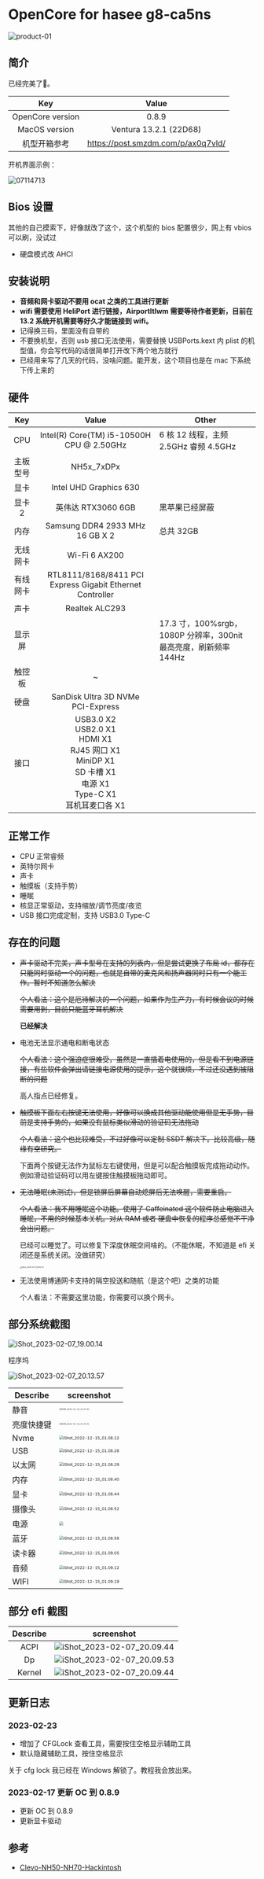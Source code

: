 # OpenCore for hasee g8-ca5ns

![product-01](./assets/product-01.jpg)

## 简介

已经完美了🤣。

|       Key        |               Value                |
| :--------------: | :--------------------------------: |
| OpenCore version |               0.8.9                |
|  MacOS version   |       Ventura 13.2.1 (22D68)       |
|   机型开箱参考   | https://post.smzdm.com/p/ax0q7vld/ |

开机界面示例：

![07114713](./assets/07114713.webp)

## Bios 设置

其他的自己摸索下，好像就改了这个，这个机型的 bios 配置很少，网上有 vbios 可以刷，没试过

- 硬盘模式改 AHCI

## 安装说明

- **音频和网卡驱动不要用 ocat 之类的工具进行更新**
- **wifi 需要使用 HeliPort 进行链接，AirportItlwm 需要等待作者更新，目前在 13.2 系统开机需要等好久才能链接到 wifi。**
- 记得换三码，里面没有自带的
- 不要换机型，否则 usb 接口无法使用，需要替换 USBPorts.kext 内 plist 的机型值，你会写代码的话很简单打开改下两个地方就行
- 已经用来写了几天的代码，没啥问题。能开发，这个项目也是在 mac 下系统下传上来的

## 硬件

|   Key    |                                                              Value                                                              | Other                                                            |
| :------: | :-----------------------------------------------------------------------------------------------------------------------------: | ---------------------------------------------------------------- |
|   CPU    |                                            Intel(R) Core(TM) i5-10500H CPU @ 2.50GHz                                            | 6 核 12 线程，主频 2.5GHz 睿频 4.5GHz                            |
| 主板型号 |                                                           NH5x_7xDPx                                                            |                                                                  |
|   显卡   |                                                     Intel UHD Graphics 630                                                      |                                                                  |
|  显卡 2  |                                                       英伟达 RTX3060 6GB                                                        | 黑苹果已经屏蔽                                                   |
|   内存   |                                                 Samsung DDR4 2933 MHz 16 GB X 2                                                 | 总共 32GB                                                        |
| 无线网卡 |                                                          Wi-Fi 6 AX200                                                          |                                                                  |
| 有线网卡 |                                    RTL8111/8168/8411 PCI Express Gigabit Ethernet Controller                                    |                                                                  |
|   声卡   |                                                         Realtek ALC293                                                          |                                                                  |
|  显示屏  |                                                                                                                                 | 17.3 寸，100%srgb，1080P 分辨率，300nit 最高亮度，刷新频率 144Hz |
|  触控板  |                                                                ~                                                                |                                                                  |
|   硬盘   |                                              SanDisk Ultra 3D NVMe<br/>PCI-Express                                              |                                                                  |
|   接口   | USB3.0 X2<br/>USB2.0 X1<br/>HDMI X1<br/>RJ45 网口 X1<br/>MiniDP X1<br/>SD 卡槽 X1<br/>电源 X1<br/>Type-C X1<br/>耳机耳麦口各 X1 |                                                                  |

## 正常工作

- CPU 正常睿频
- 英特尔网卡
- 声卡
- 触摸板（支持手势）
- 睡眠
- 核显正常驱动，支持缩放/调节亮度/夜览
- USB 接口完成定制，支持 USB3.0 Type-C

## 存在的问题

- ~~声卡驱动不完美，声卡型号在支持的列表内，但是尝试更换了布局 id，都存在只能同时驱动一个的问题，也就是自带的麦克风和扬声器同时只有一个能工作。暂时不知道怎么解决~~

  ~~个人看法：这个是厄待解决的一个问题，如果作为生产力，有时候会议的时候需要用到，目前只能蓝牙耳机解决~~

  **已经解决**

- 电池无法显示通电和断电状态

  ~~个人看法：这个强迫症很难受，虽然是一直插着电使用的，但是看不到电源链接，有些软件会弹出请链接电源使用的提示，这个就很烦，不过还没遇到被阻断的问题~~

  高人指点已经修复。

- ~~触摸板下面左右按键无法使用，好像可以换成其他驱动能使用但是无手势，目前是支持手势的，如果没有鼠标类似滑动的验证码无法拖动~~

  ~~个人看法：这个也比较难受，不过好像可以定制 SSDT 解决下。比较高级，随缘有空研究。~~

  下面两个按键无法作为鼠标左右键使用，但是可以配合触摸板完成拖动动作。例如滑动验证码可以用左键按住触摸板拖动即可。

- ~~无法睡眠(未测试)，但是锁屏后屏幕自动熄屏后无法唤醒，需要重启。~~

  ~~个人看法：我不用睡眠这个功能。使用了 Caffeinated 这个软件防止电脑进入睡眠，不用的时候基本关机。对从 RAM 或者 硬盘中恢复的程序总感觉不干净会出问题。~~

  已经可以睡觉了。可以修复下深度休眠空间啥的。（不能休眠，不知道是 efi 关闭还是系统关闭。没做研究）

  <img src="./assets/iShot_2023-02-07_18.50.57.webp" alt="iShot_2023-02-07_18.50.57" style="zoom:25%;" />

- 无法使用博通网卡支持的隔空投送和随航（是这个吧）之类的功能

  个人看法：不需要这里功能，你需要可以换个网卡。

## 部分系统截图

![iShot_2023-02-07_19.00.14](./assets/iShot_2023-02-07_19.00.14.webp)

程序坞

![iShot_2023-02-07_20.13.57](./assets/iShot_2023-02-07_20.13.57.webp)

| Describe   | screenshot                                                   |
| ---------- | ------------------------------------------------------------ |
| 静音       | <img src="./assets/iShot_2022-12-15_01.07.20.webp" alt="iShot_2022-12-15_01.07.20" style="zoom:25%;" /> |
| 亮度快捷键 | <img src="./assets/iShot_2022-12-15_01.07.31.webp" alt="iShot_2022-12-15_01.07.31" style="zoom:25%;" /> |
| Nvme       | <img src="./assets/iShot_2022-12-15_01.08.12.webp" alt="iShot_2022-12-15_01.08.12" style="zoom: 50%;" /> |
| USB        | <img src="./assets/iShot_2022-12-15_01.08.26.webp" alt="iShot_2022-12-15_01.08.26" style="zoom:50%;" /> |
| 以太网     | <img src="./assets/iShot_2022-12-15_01.08.29.webp" alt="iShot_2022-12-15_01.08.29" style="zoom:50%;" /> |
| 内存       | <img src="./assets/iShot_2022-12-15_01.08.40.webp" alt="iShot_2022-12-15_01.08.40" style="zoom:50%;" /> |
| 显卡       | <img src="./assets/iShot_2022-12-15_01.08.44.webp" alt="iShot_2022-12-15_01.08.44" style="zoom:50%;" /> |
| 摄像头     | <img src="./assets/iShot_2022-12-15_01.08.52.webp" alt="iShot_2022-12-15_01.08.52" style="zoom:50%;" /> |
| 电源       | <img src="./assets/iShot_2023-02-07_19.02.38.webp" style="zoom:50%;" /> |
| 蓝牙       | <img src="./assets/iShot_2022-12-15_01.08.58.webp" alt="iShot_2022-12-15_01.08.58" style="zoom:50%;" /> |
| 读卡器     | <img src="./assets/iShot_2022-12-15_01.09.05.webp" alt="iShot_2022-12-15_01.09.05" style="zoom:50%;" /> |
| 音频       | <img src="./assets/iShot_2022-12-15_01.09.12.webp" alt="iShot_2022-12-15_01.09.12" style="zoom:50%;" /> |
| WIFI       | <img src="./assets/iShot_2022-12-15_01.09.19.webp" alt="iShot_2022-12-15_01.09.19" style="zoom:50%;" /> |

## 部分 efi 截图

| Describe | screenshot                                                   |
| :------: | ------------------------------------------------------------ |
|   ACPI   | ![iShot_2023-02-07_20.09.44](./assets/iShot_2023-02-07_20.10.02.webp) |
|    Dp    | ![iShot_2023-02-07_20.09.53](./assets/iShot_2023-02-07_20.09.53.webp) |
|  Kernel  | ![iShot_2023-02-07_20.09.44](./assets/iShot_2023-02-07_20.09.44.webp) |

## 更新日志

### 2023-02-23

- 增加了 CFGLock 查看工具，需要按住空格显示辅助工具
- 默认隐藏辅助工具，按住空格显示

关于 cfg lock 我已经在 Windows 解锁了。教程我会放出来。

### 2023-02-17 更新 OC 到 0.8.9 

- 更新 OC 到 0.8.9
- 更新显卡驱动

## 参考

- [Clevo-NH50-NH70-Hackintosh](https://github.com/MichaelPan1026/Clevo-NH50-NH70-Hackintosh)
